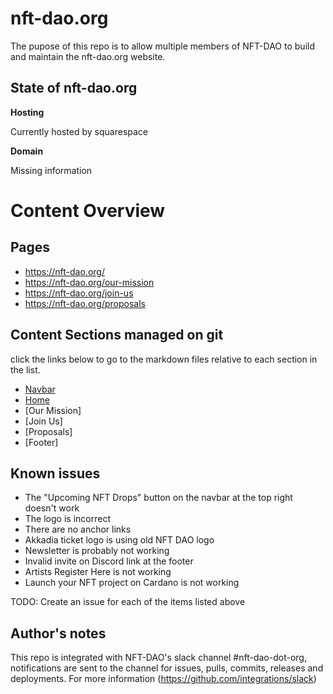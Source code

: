 # nft-dao.org

The pupose of this repo is to allow multiple members of NFT-DAO to build and maintain the nft-dao.org website.

## State of nft-dao.org

**Hosting**

Currently hosted by squarespace

**Domain**

Missing information

# Content Overview


## Pages

- https://nft-dao.org/
- https://nft-dao.org/our-mission
- https://nft-dao.org/join-us
- https://nft-dao.org/proposals

## Content Sections managed on git
click the links below to go to the markdown files relative to each section in the list.

- [Navbar](/content/navbar.md)
- [Home](/content/home.md)
- [Our Mission]
- [Join Us]
- [Proposals]
- [Footer]

## Known issues
 - The "Upcoming NFT Drops" button on the navbar at the top right doesn't work
 - The logo is incorrect
 - There are no anchor links
 - Akkadia ticket logo is using old NFT DAO logo
 - Newsletter is probably not working
 - Invalid invite on Discord link at the footer
 - Artists Register Here is not working
 - Launch your NFT project on Cardano is not working

TODO:
Create an issue for each of the items listed above

## Author's notes

This repo is integrated with NFT-DAO's slack channel #nft-dao-dot-org, notifications are sent to the channel for issues, pulls, commits, releases and deployments. For more information (https://github.com/integrations/slack)
